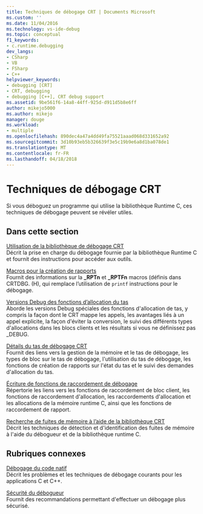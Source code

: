 ```yaml
---
title: Techniques de débogage CRT | Documents Microsoft
ms.custom: ''
ms.date: 11/04/2016
ms.technology: vs-ide-debug
ms.topic: conceptual
f1_keywords:
- c.runtime.debugging
dev_langs:
- CSharp
- VB
- FSharp
- C++
helpviewer_keywords:
- debugging [CRT]
- CRT, debugging
- debugging [C++], CRT debug support
ms.assetid: 9be561f6-14a8-44ff-925d-d911d5b8e6ff
author: mikejo5000
ms.author: mikejo
manager: douge
ms.workload:
- multiple
ms.openlocfilehash: 890dec4a47a4dd49fa75521aaad068d331652a92
ms.sourcegitcommit: 3d10b93eb5b326639f3e5c19b9e6a8d1ba078de1
ms.translationtype: MT
ms.contentlocale: fr-FR
ms.lasthandoff: 04/18/2018
---
```

# <a name="crt-debugging-techniques"></a>Techniques de débogage CRT
Si vous déboguez un programme qui utilise la bibliothèque Runtime C, ces techniques de débogage peuvent se révéler utiles.  
  
## <a name="in-this-section"></a>Dans cette section  
 [Utilisation de la bibliothèque de débogage CRT](../debugger/crt-debug-library-use.md)  
 Décrit la prise en charge du débogage fournie par la bibliothèque Runtime C et fournit des instructions pour accéder aux outils.  
  
 [Macros pour la création de rapports](../debugger/macros-for-reporting.md)  
 Fournit des informations sur la **_RPTn** et **_RPTFn** macros (définis dans CRTDBG. (H), qui remplace l’utilisation de `printf` instructions pour le débogage.  
  
 [Versions Debug des fonctions d’allocation du tas](../debugger/debug-versions-of-heap-allocation-functions.md)  
 Aborde les versions Debug spéciales des fonctions d'allocation de tas, y compris la façon dont le CRT mappe les appels, les avantages liés à un appel explicite, la façon d'éviter la conversion, le suivi des différents types d'allocations dans les blocs clients et les résultats si vous ne définissez pas _DEBUG.  
  
 [Détails du tas de débogage CRT](../debugger/crt-debug-heap-details.md)  
 Fournit des liens vers la gestion de la mémoire et le tas de débogage, les types de bloc sur le tas de débogage, l'utilisation du tas de débogage, les fonctions de création de rapports sur l'état du tas et le suivi des demandes d'allocation du tas.  
  
 [Écriture de fonctions de raccordement de débogage](../debugger/debug-hook-function-writing.md)  
 Répertorie les liens vers les fonctions de raccordement de bloc client, les fonctions de raccordement d'allocation, les raccordements d'allocation et les allocations de la mémoire runtime C, ainsi que les fonctions de raccordement de rapport.  
  
 [Recherche de fuites de mémoire à l’aide de la bibliothèque CRT](../debugger/finding-memory-leaks-using-the-crt-library.md)  
 Décrit les techniques de détection et d'identification des fuites de mémoire à l'aide du débogueur et de la bibliothèque runtime C.  
  
## <a name="related-sections"></a>Rubriques connexes  
 [Débogage du code natif](../debugger/debugging-native-code.md)  
 Décrit les problèmes et les techniques de débogage courants pour les applications C et C++.  
  
 [Sécurité du débogueur](../debugger/debugger-security.md)  
 Fournit des recommandations permettant d'effectuer un débogage plus sécurisé.